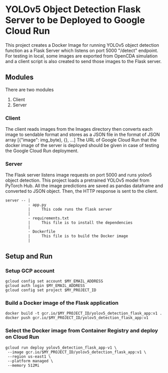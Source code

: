 # YOLOv5 Object Detection Flask Server to be Deployed to Google Cloud Run

This project creates a Docker Image for running YOLOv5 object detection function as a Flask Server which listens on port 5000 "/detect" endpoint.
For testing in local, some images are exported from OpenCDA simulation and a client script is also created to send those images to the Flask server.

## Modules
There are two modules
  1. Client
  2. Server

### Client
The client reads images from the Images directory then converts each image to sendable format and stores as a JSON file in the format of JSON array [{"image": img_byte}, {}, ...] 
The URL of Google Cloud Run that the docker image of the server is deployed should be given in case of testing the Google Cloud Run deployment.

### Server
The Flask server listens image requests on port 5000 and runs yolov5 object detection. This project loads a pretrained YOLOv5 model from PyTorch Hub. 
All the image predictions are saved as pandas dataframe and converted to JSON object. Then, the HTTP response is sent to the client.

```
server -- |
          - app.py
          |     This code runs the flask server
          |
          - requirements.txt
          |     This file is to install the dependencies
          |
          - Dockerfile
          |     This file is to build the Docker image
          |
```

## Setup and Run

### Setup GCP account
```
gcloud config set account $MY_EMAIL_ADDRESS
gcloud auth login $MY_EMAIL_ADDRESS
gcloud config set project $MY_PROJECT_ID
```
### Build a Docker image of the Flask application

```
docker build -t gcr.io/$MY_PROJECT_ID/yolov5_detection_flask_app:v1 .
docker push gcr.io/$MY_PROJECT_ID/yolov5_detection_flask_app:v1
```

### Select the Docker image from Container Registry and deploy on Cloud Run
```
gcloud run deploy yolov5_detection_flask_app-v1 \
 --image gcr.io/$MY_PROJECT_ID/yolov5_detection_flask_app:v1 \
 --region us-east1 \
 --platform managed \
 --memory 512Mi
```

